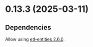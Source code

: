 # 0.13.3 (2025-03-11)

## Dependencies

Allow using [etl-entities 2.6.0](https://github.com/MobileTeleSystems/etl-entities/releases/tag/2.6.0).

